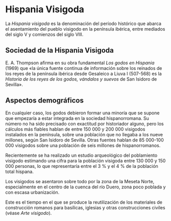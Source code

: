 # Hispania Visigoda

La *Hispania visigoda* es la denominación del período histórico que abarca el asentamiento del pueblo visigodo en la península ibérica, entre mediados del siglo V y comienzos del siglo VIII. 

## Sociedad de la Hispania Visigoda

E. A. Thompson afirma en su obra fundamental *Los godos en Hispania* (1969) que «la única fuente continua de información sobre los reinados de los reyes de la península ibérica desde Gesaleico a Liuva I (507-568) es la *Historia de los reyes de los godos, vándalos y suevos* de San Isidoro de Sevilla».

## Aspectos demográficos

En cualquier caso, los godos debieron formar una minoría que se supone que empezaría a estar integrada en la sociedad hispanorromana. Su número no ha sido precisado con exactitud por historiador alguno, pero los cálculos más fiables hablan de entre 150 000 y 200 000 visigodos instalados en la península, sobre una población que no llegaba a los nueve millones, según San Isidoro de Sevilla. Otras fuentes hablan de 85 000-100 000 visigodos sobre una población de seis millones de hispanorromanos. 

Recientemente se ha realizado un estudio arqueológico del poblamiento visigodo estimando una cifra para la población visigoda entre 130 000 y 150 000 personas, lo que representaría entre el 3 % y el 4 % de la población total hispana.

Los visigodos se asentaron sobre todo por la zona de la Meseta Norte, especialmente en el centro de la cuenca del río Duero, zona poco poblada y con escasa urbanización. 

Este es el tiempo en el que se produce la reutilización de los materiales de construcción romanos para basílicas, iglesias y otras construcciones civiles (véase *Arte visigodo*).
